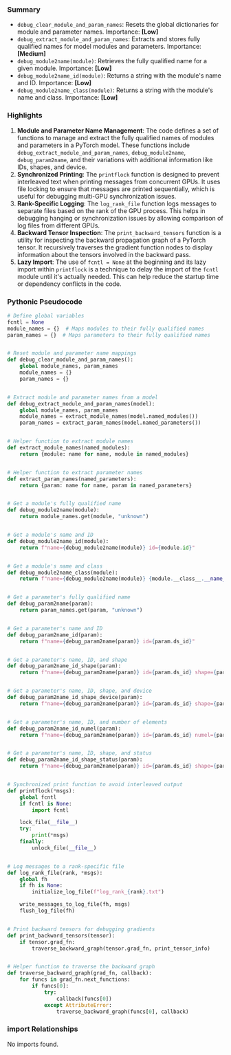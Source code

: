 

### Summary



* `debug_clear_module_and_param_names`: Resets the global dictionaries for module and parameter names. Importance: **[Low]**
* `debug_extract_module_and_param_names`: Extracts and stores fully qualified names for model modules and parameters. Importance: **[Medium]**
* `debug_module2name(module)`: Retrieves the fully qualified name for a given module. Importance: **[Low]**
* `debug_module2name_id(module)`: Returns a string with the module's name and ID. Importance: **[Low]**
* `debug_module2name_class(module)`: Returns a string with the module's name and class. Importance: **[Low]**

### Highlights



1. **Module and Parameter Name Management**: The code defines a set of functions to manage and extract the fully qualified names of modules and parameters in a PyTorch model. These functions include `debug_extract_module_and_param_names`, `debug_module2name`, `debug_param2name`, and their variations with additional information like IDs, shapes, and device.
2. **Synchronized Printing**: The `printflock` function is designed to prevent interleaved text when printing messages from concurrent GPUs. It uses file locking to ensure that messages are printed sequentially, which is useful for debugging multi-GPU synchronization issues.
3. **Rank-Specific Logging**: The `log_rank_file` function logs messages to separate files based on the rank of the GPU process. This helps in debugging hanging or synchronization issues by allowing comparison of log files from different GPUs.
4. **Backward Tensor Inspection**: The `print_backward_tensors` function is a utility for inspecting the backward propagation graph of a PyTorch tensor. It recursively traverses the gradient function nodes to display information about the tensors involved in the backward pass.
5. **Lazy Import**: The use of `fcntl = None` at the beginning and its lazy import within `printflock` is a technique to delay the import of the `fcntl` module until it's actually needed. This can help reduce the startup time or dependency conflicts in the code.

### Pythonic Pseudocode

```python
# Define global variables
fcntl = None
module_names = {}  # Maps modules to their fully qualified names
param_names = {}  # Maps parameters to their fully qualified names


# Reset module and parameter name mappings
def debug_clear_module_and_param_names():
    global module_names, param_names
    module_names = {}
    param_names = {}


# Extract module and parameter names from a model
def debug_extract_module_and_param_names(model):
    global module_names, param_names
    module_names = extract_module_names(model.named_modules())
    param_names = extract_param_names(model.named_parameters())


# Helper function to extract module names
def extract_module_names(named_modules):
    return {module: name for name, module in named_modules}


# Helper function to extract parameter names
def extract_param_names(named_parameters):
    return {param: name for name, param in named_parameters}


# Get a module's fully qualified name
def debug_module2name(module):
    return module_names.get(module, "unknown")


# Get a module's name and ID
def debug_module2name_id(module):
    return f"name={debug_module2name(module)} id={module.id}"


# Get a module's name and class
def debug_module2name_class(module):
    return f"name={debug_module2name(module)} {module.__class__.__name__}"


# Get a parameter's fully qualified name
def debug_param2name(param):
    return param_names.get(param, "unknown")


# Get a parameter's name and ID
def debug_param2name_id(param):
    return f"name={debug_param2name(param)} id={param.ds_id}"


# Get a parameter's name, ID, and shape
def debug_param2name_id_shape(param):
    return f"name={debug_param2name(param)} id={param.ds_id} shape={param.data.shape}"


# Get a parameter's name, ID, shape, and device
def debug_param2name_id_shape_device(param):
    return f"name={debug_param2name(param)} id={param.ds_id} shape={param.data.shape} device={param.device}"


# Get a parameter's name, ID, and number of elements
def debug_param2name_id_numel(param):
    return f"name={debug_param2name(param)} id={param.ds_id} numel={param.numel()}"


# Get a parameter's name, ID, shape, and status
def debug_param2name_id_shape_status(param):
    return f"name={debug_param2name(param)} id={param.ds_id} shape={param.data.shape} status={param.ds_status}"


# Synchronized print function to avoid interleaved output
def printflock(*msgs):
    global fcntl
    if fcntl is None:
        import fcntl

    lock_file(__file__)
    try:
        print(*msgs)
    finally:
        unlock_file(__file__)


# Log messages to a rank-specific file
def log_rank_file(rank, *msgs):
    global fh
    if fh is None:
        initialize_log_file(f"log_rank_{rank}.txt")

    write_messages_to_log_file(fh, msgs)
    flush_log_file(fh)


# Print backward tensors for debugging gradients
def print_backward_tensors(tensor):
    if tensor.grad_fn:
        traverse_backward_graph(tensor.grad_fn, print_tensor_info)


# Helper function to traverse the backward graph
def traverse_backward_graph(grad_fn, callback):
    for funcs in grad_fn.next_functions:
        if funcs[0]:
            try:
                callback(funcs[0])
            except AttributeError:
                traverse_backward_graph(funcs[0], callback)
```


### import Relationships

No imports found.